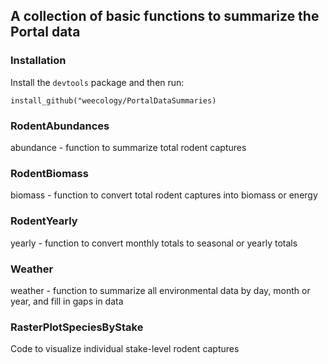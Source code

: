 ## A collection of basic functions to summarize the Portal data

### Installation

Install the `devtools` package and then run:

```
install_github("weecology/PortalDataSummaries)
```

### RodentAbundances 

abundance - function to summarize total rodent captures 

### RodentBiomass

biomass - function to convert total rodent captures into biomass or energy

### RodentYearly

yearly - function to convert monthly totals to seasonal or yearly totals 

### Weather

weather - function to summarize all environmental data by day, month or year, and fill in gaps in data

### RasterPlotSpeciesByStake

Code to visualize individual stake-level rodent captures

